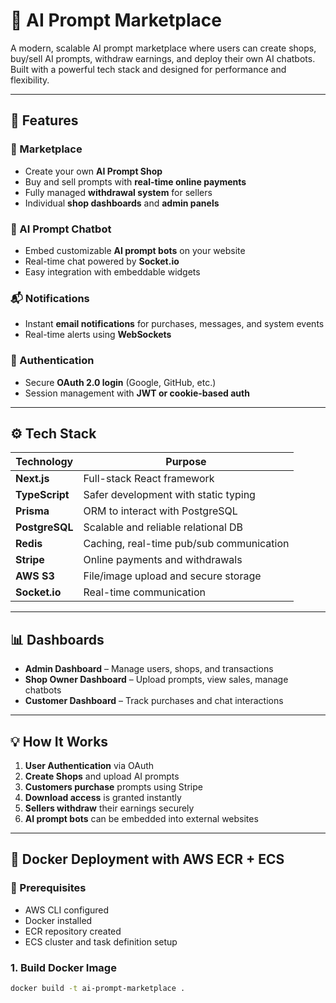 # 🧠 AI Prompt Marketplace

A modern, scalable AI prompt marketplace where users can create shops, buy/sell AI prompts, withdraw earnings, and deploy their own AI chatbots. Built with a powerful tech stack and designed for performance and flexibility.

---

## 🚀 Features

### 🏪 Marketplace
- Create your own **AI Prompt Shop**
- Buy and sell prompts with **real-time online payments**
- Fully managed **withdrawal system** for sellers
- Individual **shop dashboards** and **admin panels**

### 🤖 AI Prompt Chatbot
- Embed customizable **AI prompt bots** on your website
- Real-time chat powered by **Socket.io**
- Easy integration with embeddable widgets

### 📬 Notifications
- Instant **email notifications** for purchases, messages, and system events
- Real-time alerts using **WebSockets**

### 🔐 Authentication
- Secure **OAuth 2.0 login** (Google, GitHub, etc.)
- Session management with **JWT or cookie-based auth**

---

## ⚙️ Tech Stack

| Technology       | Purpose                                  |
|------------------|------------------------------------------|
| **Next.js**      | Full-stack React framework               |
| **TypeScript**   | Safer development with static typing     |
| **Prisma**       | ORM to interact with PostgreSQL          |
| **PostgreSQL**   | Scalable and reliable relational DB      |
| **Redis**        | Caching, real-time pub/sub communication |
| **Stripe**       | Online payments and withdrawals          |
| **AWS S3**       | File/image upload and secure storage     |
| **Socket.io**    | Real-time communication                  |

---

## 📊 Dashboards

- **Admin Dashboard** – Manage users, shops, and transactions
- **Shop Owner Dashboard** – Upload prompts, view sales, manage chatbots
- **Customer Dashboard** – Track purchases and chat interactions

---

## 💡 How It Works

1. **User Authentication** via OAuth
2. **Create Shops** and upload AI prompts
3. **Customers purchase** prompts using Stripe
4. **Download access** is granted instantly
5. **Sellers withdraw** their earnings securely
6. **AI prompt bots** can be embedded into external websites

---

## 🐳 Docker Deployment with AWS ECR + ECS

### 🧰 Prerequisites
- AWS CLI configured
- Docker installed
- ECR repository created
- ECS cluster and task definition setup

### 1. Build Docker Image

```bash
docker build -t ai-prompt-marketplace .

